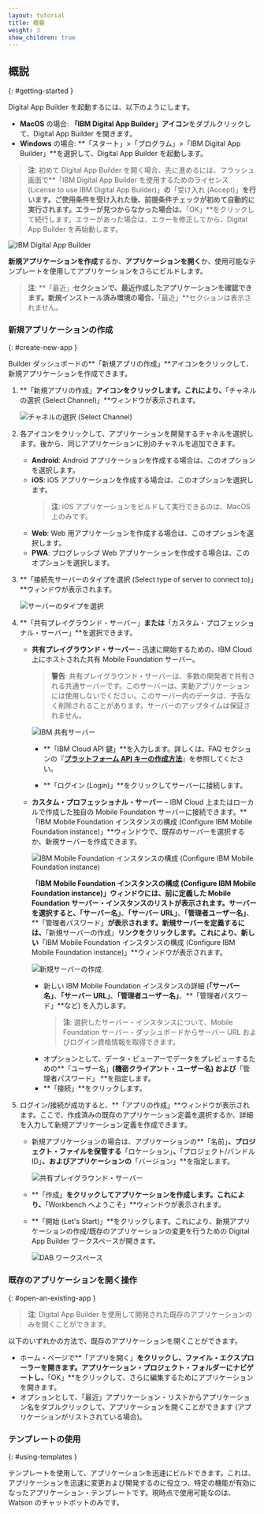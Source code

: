 ```yaml
---
layout: tutorial
title: 概要
weight: 3
show_children: true
---
```

<!-- NLS_CHARSET=UTF-8 -->
## 概説
{: #getting-started }

Digital App Builder を起動するには、以下のようにします。

* **MacOS** の場合: **「IBM Digital App Builder」アイコン**をダブルクリックして、Digital App Builder を開きます。
* **Windows** の場合: **「スタート」>「プログラム」>「IBM Digital App Builder」**を選択して、Digital App Builder を起動します。

>**注**: 初めて Digital App Builder を開く場合、先に進めるには、フラッシュ画面で**「IBM Digital App Builder を使用するためのライセンス (License to use IBM Digital App Builder)」**の**「受け入れ (Accept)」**を行います。ご使用条件を受け入れた後、**前提条件チェック**が初めて自動的に実行されます。エラーが見つからなかった場合は、**「OK」**をクリックして続行します。エラーがあった場合は、エラーを修正してから、Digital App Builder を再始動します。

![IBM Digital App Builder](dab-home-screen.png)

**新規アプリケーションを作成**するか、**アプリケーションを開く**か、使用可能なテンプレートを使用してアプリケーションをさらにビルドします。
>**注**: **「最近」**セクションで、最近作成したアプリケーションを確認できます。新規インストール済み環境の場合、**「最近」**セクションは表示されません。


### 新規アプリケーションの作成
{: #create-new-app }

Builder ダッシュボードの**「新規アプリの作成」**アイコンをクリックして、新規アプリケーションを作成できます。

1. **「新規アプリの作成」**アイコンをクリックします。これにより、**「チャネルの選択 (Select Channel)」**ウィンドウが表示されます。

    ![チャネルの選択 (Select Channel)](dab-select-channel.png)

2. 各アイコンをクリックして、アプリケーションを開発するチャネルを選択します。後から、同じアプリケーションに別のチャネルを追加できます。

    * **Android**: Android アプリケーションを作成する場合は、このオプションを選択します。
    * **iOS**: iOS アプリケーションを作成する場合は、このオプションを選択します。
        >**注**: iOS アプリケーションをビルドして実行できるのは、MacOS 上のみです。
    * **Web**: Web 用アプリケーションを作成する場合は、このオプションを選択します。
    * **PWA**: プログレッシブ Web アプリケーションを作成する場合は、このオプションを選択します。

3. **「接続先サーバーのタイプを選択 (Select type of server to connect to)」**ウィンドウが表示されます。

    ![サーバーのタイプを選択](dab-select-server.png)

4. **「共有プレイグラウンド・サーバー」**または**「カスタム・プロフェッショナル・サーバー」**を選択できます。

    * **共有プレイグラウンド・サーバー** – 迅速に開始するための、IBM Cloud 上にホストされた共有 Mobile Foundation サーバー。

        >**警告**: 共有プレイグラウンド・サーバーは、多数の開発者で共有される共通サーバーです。このサーバーは、実動アプリケーションには使用しないでください。このサーバー内のデータは、予告なく削除されることがあります。サーバーのアップタイムは保証されません。

        ![IBM 共有サーバー](dab-shared-server.png)

        * **「IBM Cloud API 鍵」**を入力します。詳しくは、FAQ セクションの『[**プラットフォーム API キーの作成方法**](../faq/)』を参照してください。 

        * **「ログイン (Login)」**をクリックしてサーバーに接続します。 

    * **カスタム・プロフェッショナル・サーバー** – IBM Cloud 上またはローカルで作成した独自の Mobile Foundation サーバーに接続できます。**「IBM Mobile Foundation インスタンスの構成 (Configure IBM Mobile Foundation instance)」**ウィンドウで、既存のサーバーを選択するか、新規サーバーを作成できます。

        ![IBM Mobile Foundation インスタンスの構成 (Configure IBM Mobile Foundation instance)](dab-config-ibm-cloud-instance.png)
 
        **「IBM Mobile Foundation インスタンスの構成 (Configure IBM Mobile Foundation instance)」**ウィンドウには、前に定義した Mobile Foundation サーバー・インスタンスのリストが表示されます。サーバーを選択すると、**「サーバー名」**、**「サーバー URL」**、**「管理者ユーザー名」**、**「管理者パスワード」**が表示されます。新規サーバーを定義するには、**「新規サーバーの作成」**リンクをクリックします。これにより、新しい**「IBM Mobile Foundation インスタンスの構成 (Configure IBM Mobile Foundation instance)」**ウィンドウが表示されます。

        ![新規サーバーの作成](dab-custom-professional-server.png)

        * 新しい IBM Mobile Foundation インスタンスの詳細 (**「サーバー名」**、**「サーバー URL」**、**「管理者ユーザー名」**、**「管理者パスワード」**など) を入力します。
            >**注**: 選択したサーバー・インスタンスについて、Mobile Foundation サーバー・ダッシュボードからサーバー URL およびログイン資格情報を取得できます。
        * オプションとして、データ・ビューアーでデータをプレビューするための**「ユーザー名」**(機密クライアント・ユーザー名) および**「管理者パスワード」 **を指定します。
        * **「接続」**をクリックします。

5. ログイン/接続が成功すると、**「アプリの作成」**ウィンドウが表示されます。ここで、作成済みの既存のアプリケーション定義を選択するか、詳細を入力して新規アプリケーション定義を作成できます。 
    * 新規アプリケーションの場合は、アプリケーションの**「名前」**、プロジェクト・ファイルを保管する**「ロケーション」**、**「プロジェクト/バンドル ID」**、およびアプリケーションの**「バージョン」**を指定します。 
 
        ![共有プレイグラウンド・サーバー](dab-create-app.png)

    * **「作成」**をクリックしてアプリケーションを作成します。これにより、**「Workbench へようこそ」**ウィンドウが表示されます。
    * **「開始 (Let's Start)」**をクリックします。これにより、新規アプリケーションの作成/既存のアプリケーションの変更を行うための Digital App Builder ワークスペースが開きます。

        ![DAB ワークスペース](dab-workbench.png)

### 既存のアプリケーションを開く操作
{: #open-an-existing-app }
 
>**注**: Digital App Builder を使用して開発された既存のアプリケーションのみを開くことができます。

以下のいずれかの方法で、既存のアプリケーションを開くことができます。

* ホーム・ページで**「アプリを開く」**をクリックし、ファイル・エクスプローラーを開きます。アプリケーション・プロジェクト・フォルダーにナビゲートし、**「OK」**をクリックして、さらに編集するためにアプリケーションを開きます。
* オプションとして、「最近」アプリケーション・リストからアプリケーション名をダブルクリックして、アプリケーションを開くことができます (アプリケーションがリストされている場合)。

### テンプレートの使用
{: #using-templates }

テンプレートを使用して、アプリケーションを迅速にビルドできます。これは、アプリケーションを迅速に変更および開発するのに役立つ、特定の機能が有効になったアプリケーション・テンプレートです。現時点で使用可能なのは、Watson のチャットボットのみです。

